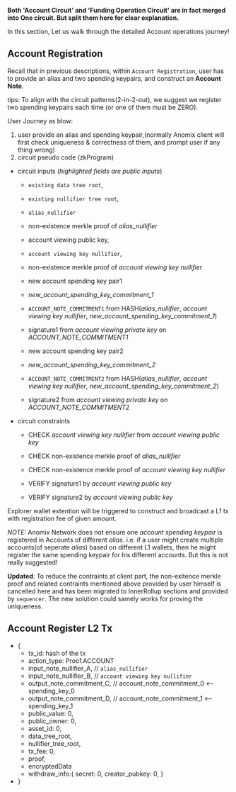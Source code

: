 **Both 'Account Circuit' and 'Funding Operation Circuit' are in fact merged into One circuit. But split them here for clear explanation.**

In this section, Let us walk through the detailed Account operations journey!

## Account Registration 
Recall that in previous descriptions, within `Account Registration`, user has to provide an alias and two spending keypairs, and construct an **Account Note**.

tips: To align with the circuit patterns(2-in-2-out), we suggest we register two spending keypairs each time (or one of them must be ZERO).

User Journey as blow:
1. user provide an alias and spending keypair,(normally Anomix client will first check uniqueness & correctness of them, and prompt user if any thing wrong)
2. circuit pseudo code (zkProgram)
  * circuit inputs (_highlighted fields are public inputs_)
    * `existing data tree root`,
    * `existing nullifier tree root`,
  
    * `alias_nullifier`
    * non-existence merkle proof of _alias_nullifier_

    * account viewing public key,
    * `account viewing key nullifier`,
    * non-existence merkle proof of _account viewing key nullifier_

    * new account spending key pair1
    * _new_account_spending_key_commitment_1_
    * `ACCOUNT_NOTE_COMMITMENT1` from HASH(_alias_nullifier_, _account viewing key nullifier_, _new_account_spending_key_commitment_1_)
    * signature1 from _account viewing private key_ on _ACCOUNT_NOTE_COMMITMENT1_

    * new account spending key pair2
    * _new_account_spending_key_commitment_2_
    * `ACCOUNT_NOTE_COMMITMENT2` from HASH(_alias_nullifier_, _account viewing key nullifier_, _new_account_spending_key_commitment_2_)
    * signature2 from _account viewing private key_ on _ACCOUNT_NOTE_COMMITMENT2_

  * circuit constraints
    * CHECK _account viewing key nullifier_ from _account viewing public key_

    * CHECK non-existence merkle proof of _alias_nullifier_
    * CHECK non-existence merkle proof of _account viewing key nullifier_

    * VERIFY signature1 by _account viewing public key_
    * VERIFY signature2 by _account viewing public key_

Explorer wallet extention will be triggered to construct and broadcast a L1 tx with registration fee of given amount.

_NOTE:_ Anomix Network does not ensure one _account spending keypair_ is registered in Accounts of different _alias_. i.e. if a user might create multiple accounts(of seperate _alias_) based on different L1 wallets, then he might register the same spending keypair for his different accounts. But this is not really suggested!

**Updated**: To reduce the contraints at client part, the non-exitence merkle proof and related contraints mentioned above provided by user himself is cancelled here and has been migrated to InnerRollup sections and provided by `sequencer`. The new solution could samely works for proving the uniqueness. 


## Account Register L2 Tx
* {
  * tx_id: hash of the tx
  * action_type: Proof.ACCOUNT
  * input_note_nullifier_A, // `alias_nullifier`
  * input_note_nullifier_B, // `account viewing key nullifier`
  * output_note_commitment_C, // account_note_commitment_0 <-- spending_key_0
  * output_note_commitment_D, // account_note_commitment_1 <-- spending_key_1
  * public_value: 0,
  * public_owner: 0, 
  * asset_id: 0,
  * data_tree_root,
  * nullifier_tree_root,
  * tx_fee: 0,
  * proof,
  * encryptedData  
  * withdraw_info:{
      secret: 0, 
      creator_pubkey: 0,
    }
* }
